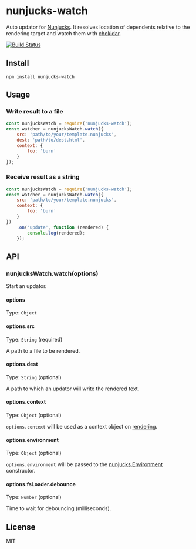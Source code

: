 # nunjucks-watch

Auto updator for [Nunjucks](https://mozilla.github.io/nunjucks/).
It resolves location of dependents relative to the rendering target and watch them with [chokidar](https://github.com/paulmillr/chokidar).

[![Build Status](https://travis-ci.org/kei-ito/nunjucks-watch.svg?branch=master)](https://travis-ci.org/kei-ito/nunjucks-watch)

## Install

```
npm install nunjucks-watch
```

## Usage

### Write result to a file

```javascript
const nunjucksWatch = require('nunjucks-watch');
const watcher = nunjucksWatch.watch({
	src: 'path/to/your/template.nunjucks',
	dest: 'path/to/dest.html',
	context: {
		foo: 'burn'
	}
});
```

### Receive result as a string

```javascript
const nunjucksWatch = require('nunjucks-watch');
const watcher = nunjucksWatch.watch({
	src: 'path/to/your/template.nunjucks',
	context: {
		foo: 'burn'
	}
})
	.on('update', function (rendered) {
		console.log(rendered);
	});
```

## API

### nunjucksWatch.watch(options)

Start an updator.

#### options

Type: `Object`

#### options.src

Type: `String` (required)

A path to a file to be rendered.

#### options.dest

Type: `String` (optional)

A path to which an updator will write the rendered text.

#### options.context

Type: `Object` (optional)

`options.context` will be used as a context object on [rendering](https://mozilla.github.io/nunjucks/api.html#render).
#### options.environment

Type: `Object` (optional)

`options.environment` will be passed to the [nunjucks.Environment](https://mozilla.github.io/nunjucks/api.html#constructor) constructor.

#### options.fsLoader.debounce

Type: `Number` (optional)

Time to wait for debouncing (milliseconds).

## License

MIT
